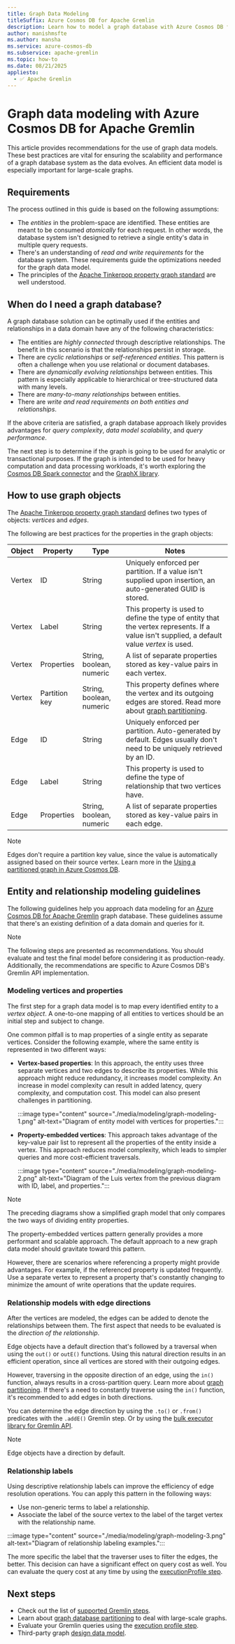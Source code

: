 ```yaml
---
title: Graph Data Modeling
titleSuffix: Azure Cosmos DB for Apache Gremlin
description: Learn how to model a graph database with Azure Cosmos DB for Apache Gremlin, discover best practices for entities and relationships, and start optimizing your data model today.
author: manishmsfte
ms.author: mansha
ms.service: azure-cosmos-db
ms.subservice: apache-gremlin
ms.topic: how-to
ms.date: 08/21/2025
appliesto:
  - ✅ Apache Gremlin
---
```


# Graph data modeling with Azure Cosmos DB for Apache Gremlin

This article provides recommendations for the use of graph data models. These best practices are vital for ensuring the scalability and performance of a graph database system as the data evolves. An efficient data model is especially important for large-scale graphs.

## Requirements

The process outlined in this guide is based on the following assumptions:

* The *entities* in the problem-space are identified. These entities are meant to be consumed *atomically* for each request. In other words, the database system isn't designed to retrieve a single entity's data in multiple query requests.
* There's an understanding of *read and write requirements* for the database system. These requirements guide the optimizations needed for the graph data model.
* The principles of the [Apache Tinkerpop property graph standard](https://tinkerpop.apache.org/docs/current/reference/#graph-computing) are well understood.

## When do I need a graph database?

A graph database solution can be optimally used if the entities and relationships in a data domain have any of the following characteristics: 

* The entities are *highly connected* through descriptive relationships. The benefit in this scenario is that the relationships persist in storage.
* There are *cyclic relationships* or *self-referenced entities*. This pattern is often a challenge when you use relational or document databases.
* There are *dynamically evolving relationships* between entities. This pattern is especially applicable to hierarchical or tree-structured data with many levels.
* There are *many-to-many relationships* between entities.
* There are *write and read requirements on both entities and relationships*. 

If the above criteria are satisfied, a graph database approach likely provides advantages for *query complexity*, *data model scalability*, and *query performance*.

The next step is to determine if the graph is going to be used for analytic or transactional purposes. If the graph is intended to be used for heavy computation and data processing workloads, it's worth exploring the [Cosmos DB Spark connector](../nosql/quickstart-spark.md) and the [GraphX library](https://spark.apache.org/graphx/). 

## How to use graph objects

The [Apache Tinkerpop property graph standard](https://tinkerpop.apache.org/docs/current/reference/#graph-computing) defines two types of objects: *vertices* and *edges*. 

The following are best practices for the properties in the graph objects:

| Object | Property | Type | Notes |
| --- | --- | --- |  --- |
| Vertex | ID | String | Uniquely enforced per partition. If a value isn't supplied upon insertion, an auto-generated GUID is stored. |
| Vertex | Label | String | This property is used to define the type of entity that the vertex represents. If a value isn't supplied, a default value *vertex* is used. |
| Vertex | Properties | String, boolean, numeric | A list of separate properties stored as key-value pairs in each vertex. |
| Vertex | Partition key | String, boolean, numeric | This property defines where the vertex and its outgoing edges are stored. Read more about [graph partitioning](partitioning.md). |
| Edge | ID | String | Uniquely enforced per partition. Auto-generated by default. Edges usually don't need to be uniquely retrieved by an ID. |
| Edge | Label | String | This property is used to define the type of relationship that two vertices have. |
| Edge | Properties | String, boolean, numeric | A list of separate properties stored as key-value pairs in each edge. |

> [!NOTE]
> Edges don't require a partition key value, since the value is automatically assigned based on their source vertex. Learn more in the [Using a partitioned graph in Azure Cosmos DB](partitioning.md).

## Entity and relationship modeling guidelines

The following guidelines help you approach data modeling for an [Azure Cosmos DB for Apache Gremlin](overview.md) graph database. These guidelines assume that there's an existing definition of a data domain and queries for it.

> [!NOTE]
> The following steps are presented as recommendations. You should evaluate and test the final model before considering it as production-ready. Additionally, the recommendations are specific to Azure Cosmos DB's Gremlin API implementation. 

### Modeling vertices and properties 

The first step for a graph data model is to map every identified entity to a *vertex object*. A one-to-one mapping of all entities to vertices should be an initial step and subject to change.

One common pitfall is to map properties of a single entity as separate vertices. Consider the following example, where the same entity is represented in two different ways:

* **Vertex-based properties**: In this approach, the entity uses three separate vertices and two edges to describe its properties. While this approach might reduce redundancy, it increases model complexity. An increase in model complexity can result in added latency, query complexity, and computation cost. This model can also present challenges in partitioning.

    :::image type="content" source="./media/modeling/graph-modeling-1.png" alt-text="Diagram of entity model with vertices for properties.":::

* **Property-embedded vertices**: This approach takes advantage of the key-value pair list to represent all the properties of the entity inside a vertex. This approach reduces model complexity, which leads to simpler queries and more cost-efficient traversals.

    :::image type="content" source="./media/modeling/graph-modeling-2.png" alt-text="Diagram of the Luis vertex from the previous diagram with ID, label, and properties.":::

> [!NOTE]
> The preceding diagrams show a simplified graph model that only compares the two ways of dividing entity properties.

The property-embedded vertices pattern generally provides a more performant and scalable approach. The default approach to a new graph data model should gravitate toward this pattern.

However, there are scenarios where referencing a property might provide advantages. For example, if the referenced property is updated frequently. Use a separate vertex to represent a property that's constantly changing to minimize the amount of write operations that the update requires.

### Relationship models with edge directions

After the vertices are modeled, the edges can be added to denote the relationships between them. The first aspect that needs to be evaluated is the *direction of the relationship*. 

Edge objects have a default direction that's followed by a traversal when using the `out()` or `outE()` functions. Using this natural direction results in an efficient operation, since all vertices are stored with their outgoing edges. 

However, traversing in the opposite direction of an edge, using the `in()` function, always results in a cross-partition query. Learn more about [graph partitioning](partitioning.md). If there's a need to constantly traverse using the `in()` function, it's recommended to add edges in both directions.

You can determine the edge direction by using the `.to()` or `.from()` predicates with the `.addE()` Gremlin step. Or by using the [bulk executor library for Gremlin API](bulk-executor-dotnet.md).

> [!NOTE]
> Edge objects have a direction by default.

### Relationship labels

Using descriptive relationship labels can improve the efficiency of edge resolution operations. You can apply this pattern in the following ways:
* Use non-generic terms to label a relationship.
* Associate the label of the source vertex to the label of the target vertex with the relationship name.

:::image type="content" source="./media/modeling/graph-modeling-3.png" alt-text="Diagram of relationship labeling examples.":::

The more specific the label that the traverser uses to filter the edges, the better. This decision can have a significant effect on query cost as well. You can evaluate the query cost at any time by using the [executionProfile step](execution-profile.md).

## Next steps

* Check out the list of [supported Gremlin steps](support.md).
* Learn about [graph database partitioning](partitioning.md) to deal with large-scale graphs.
* Evaluate your Gremlin queries using the [execution profile step](execution-profile.md).
* Third-party graph [design data model](modeling-tools.md).
